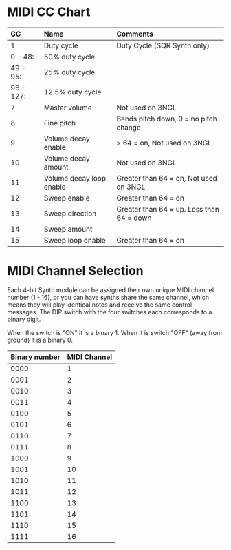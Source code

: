 # MIDI CC Chart #

|**CC**|**Name**|**Comments**|
|:-----|:-------|:-----------|
|1 |Duty cycle|Duty Cycle (SQR Synth only)|
|0 - 48:|50% duty cycle|  |
|49 - 95: |25% duty cycle|  |
|96 - 127: |12.5% duty cycle|  |
|7 |Master volume |Not used on 3NGL|
|8 |Fine pitch 	|Bends pitch down, 0 = no pitch change|
|9 |Volume decay enable|> 64 = on, Not used on 3NGL|
|10|Volume decay amount|Not used on 3NGL|
|11|Volume decay loop enable|Greater than 64 = on, Not used on 3NGL|
|12|Sweep enable|Greater than 64 = on|
|13|Sweep direction|Greater than 64 = up. Less than 64 = down|
|14|Sweep amount |  |
|15 |Sweep loop enable|Greater than 64 = on|

# MIDI Channel Selection #

Each 4-bit Synth module can be assigned their own unique MIDI channel number (1 - 16), or you can have synths share the same channel, which means they will play identical notes and receive the same control messages. The DIP switch with the four switches each corresponds to a binary digit.

When the switch is "ON" it is a binary 1. When it is switch "OFF" (away from ground) it is a binary 0.

|Binary number | MIDI Channel|
|:-------------|:------------|
|0000  |1 |
|0001 	|2 |
|0010 	|3 |
|0011 	|4 |
|0100 	|5 |
|0101 	|6 |
|0110 	|7 |
|0111 	|8 |
|1000 	|9 |
|1001 	|10 |
|1010 	|11 |
|1011 	|12 |
|1100 	|13 |
|1101 	|14 |
|1110 	|15 |
|1111 	|16 |